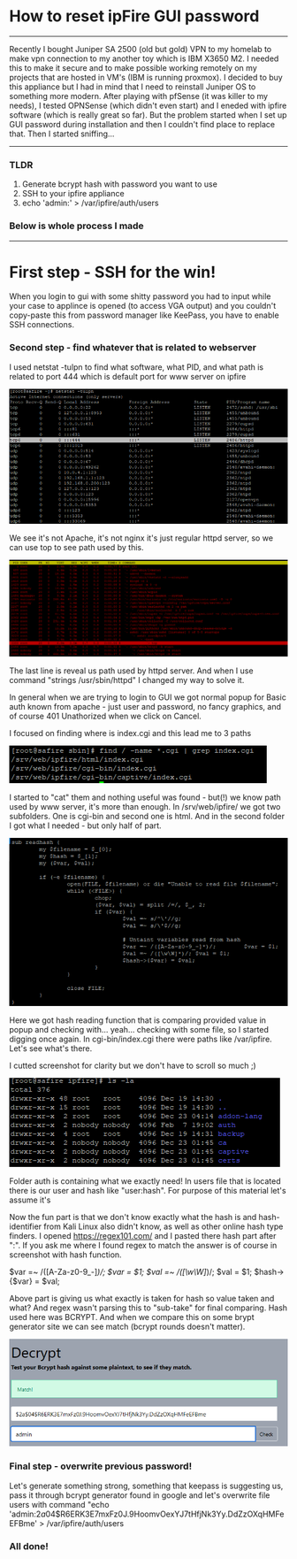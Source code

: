 # How to reset ipFire GUI password
***

Recently I bought Juniper SA 2500 (old but gold) VPN to my homelab to make vpn connection to my another toy which is IBM X3650 M2. I needed this to make it secure and to make possible working remotely on my projects that are hosted in VM's (IBM is running proxmox). I decided to buy this appliance but I had in mind that I need to reinstall Juniper OS to something more modern. After playing with pfSense (it was killer to my needs), I tested OPNSense (which didn't even start) and I eneded with ipfire software (which is really great so far). But the problem started when I set up GUI password during installation and then I couldn't find place to replace that. Then I started sniffing...
***

### TLDR
1. Generate bcrypt hash with password you want to use
2. SSH to your ipfire appliance
3. echo 'admin:<your bcrypted="" here="" password="">' &gt; /var/ipfire/auth/users</your>
### Below is whole process I made
***

# First step - SSH for the win!
When you login to gui with some shitty password you had to input while your case to applince is opened (to access VGA output) and you couldn't copy-paste this from password manager like KeePass, you have to enable SSH connections.
 

### Second step - find whatever that is related to webserver
I used netstat -tulpn to find what software, what PID, and what path is related to port 444 which is default port for www server on ipfire
 

![alt text](images/ipfire_1.png "") 

We see it's not Apache, it's not nginx it's just regular httpd server, so we can use top to see path used by this.
 

![alt text](images/ipfire_2.png "") 

The last line is reveal us path used by httpd server. And when I use command "strings /usr/sbin/httpd" I changed my way to solve it.
 

In general when we are trying to login to GUI we got normal popup for Basic auth known from apache - just user and password, no fancy graphics, and of course 401 Unathorized when we click on Cancel.
 

I focused on finding where is index.cgi and this lead me to 3 paths
 

![alt text](images/ipfire_3.png "") 

I started to "cat" them and nothing useful was found - but(!) we know path used by www server, it's more than enough. In /srv/web/ipfire/ we got two subfolders. One is cgi-bin and second one is html. And in the second folder I got what I needed - but only half of part.
 

![alt text](images/ipfire_4.png "") 

Here we got hash reading function that is comparing provided value in popup and checking with... yeah... checking with some file, so I started digging once again. In cgi-bin/index.cgi there were paths like /var/ipfire. Let's see what's there.
 

I cutted screenshot for clarity but we don't have to scroll so much ;)
 

![alt text](images/ipfire_5.png "") 

Folder auth is containing what we exactly need! In users file that is located there is our user and hash like "user:hash". For purpose of this material let's assume it's
 

Now the fun part is that we don't know exactly what the hash is and hash-identifier from Kali Linux also didn't know, as well as other online hash type finders. I opened https://regex101.com/ and I pasted there hash part after ":". If you ask me where I found regex to match the answer is of course in screenshot with hash function.
 

$var =~ /([A-Za-z0-9_-]*)/;        $var = $1;
$val =~ /([\w\W]*)/; $val = $1;
$hash->{$var} = $val;

Above part is giving us what exactly is taken for hash so value taken and what? And regex wasn't parsing this to "sub-take" for final comparing.
    Hash used here was BCRYPT. And when we compare this on some brypt generator site we can see match (bcrypt rounds doesn't matter).
 

![alt text](images/ipfire_6.png "") 

### Final step - overwrite previous password!
Let's generate something strong, something that keepass is suggesting us, pass it through bcrypt generator found in google and let's overwrite file users with command "echo 'admin:$2a$04$R6ERK3E7mxFz0J.9HoomvOexYJ7tHfjNk3Yy.DdZzOXqHMFeEFBme' > /var/ipfire/auth/users
 

### All done!
